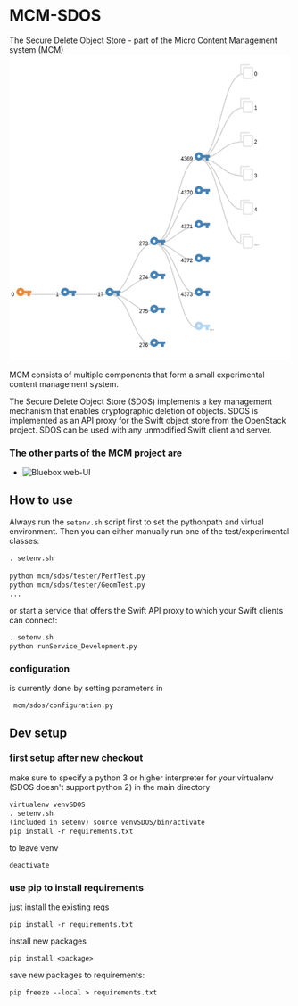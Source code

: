 # MCM-SDOS
The Secure Delete Object Store - part of the Micro Content Management system (MCM)
![Key Cascade](doc/1.png)

MCM consists of multiple components that form a small experimental content management system.

The Secure Delete Object Store (SDOS) implements a key management mechanism that enables cryptographic deletion of objects. 
SDOS is implemented as an API proxy for the Swift object store from the OpenStack project. SDOS can be used with any unmodified Swift client and server.

### The other parts of the MCM project are
* ![Bluebox web-UI](../mcm-bluebox)

## How to use
Always run the `setenv.sh` script first to set the pythonpath and virtual environment. 
Then you can either manually run one of the test/experimental classes:

    . setenv.sh
    
    python mcm/sdos/tester/PerfTest.py
    python mcm/sdos/tester/GeomTest.py
    ...


or start a service that offers the Swift API proxy to which your Swift clients can connect:
    
    . setenv.sh
    python runService_Development.py
    
    
### configuration
is currently done by setting parameters in

     mcm/sdos/configuration.py


## Dev setup
### first setup after new checkout
make sure to specify a python 3 or higher interpreter for your virtualenv (SDOS doesn't support python 2)
in the main directory


    virtualenv venvSDOS
    . setenv.sh
    (included in setenv) source venvSDOS/bin/activate
    pip install -r requirements.txt
    

 
to leave venv

    deactivate
  
    
### use pip to install requirements
just install the existing reqs

    pip install -r requirements.txt
    
install new packages

    pip install <package>


save new packages to requirements:

    pip freeze --local > requirements.txt